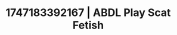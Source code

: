 ---
categories:
- Erotic focus
- Digital dominatrix
- Shadow kink
- Virtual intimacy
- 3D erotic games
image: /assets/images/1747183392167.jpg
layout: post
seo:
  description: Featured content with sensual ABDL Play, Scat Fetish. HD images available.
  keywords: ABDL Play, Scat Fetish
  og_image: /assets/images/1747183392167.jpg
  schema_type: VisualArtwork
tags:
- ABDL Play
- '#1747183392167'
- Scat Fetish
title: 1747183392167 | ABDL Play Scat Fetish
---